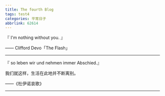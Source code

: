 ```yaml
---
title: The fourth Blog
tags: test4
categories: 平常日子
abbrlink: 62614
---
```

『 I'm nothing without you. 』

—— Clifford Devo「The Flash」

---

『 so leben wir und nehmen immer Abschied.』

我们就这样，生活在此地并不断离别。

——《杜伊诺哀歌》

---
